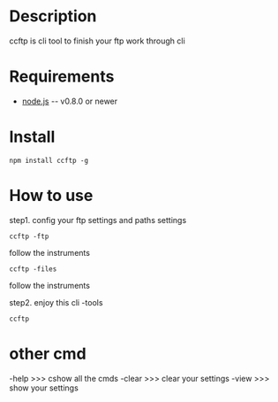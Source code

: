 Description
===========

ccftp is cli tool to finish your ftp work through cli


Requirements
============

* [node.js](http://nodejs.org/) -- v0.8.0 or newer


Install
=======

    npm install ccftp -g


How to use
========
step1. config your ftp settings and paths settings

```
ccftp -ftp  
```
follow the instruments




```
ccftp -files  
```
follow the instruments


step2. enjoy this cli -tools
```
ccftp
```


other cmd
=============
-help             >>> cshow all the cmds
-clear             >>> clear your settings 
-view              >>> show your settings

